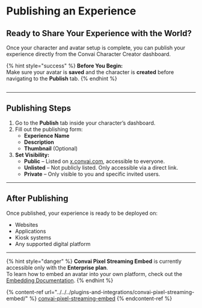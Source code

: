 # Publishing an Experience

## **Ready to Share Your Experience with the World?**

Once your character and avatar setup is complete, you can publish your experience directly from the Convai Character Creator dashboard.

{% hint style="success" %}
**Before You Begin:**\
Make sure your avatar is **saved** and the character is **created** before navigating to the **Publish** tab.
{% endhint %}

<figure><img src="https://lh7-rt.googleusercontent.com/docsz/AD_4nXfFmup27XnK4RSdHlRRlxTyWMI3gxGoAvEUUjjfW0D9-Vq-MWAb-fF-rlcslLRN-v1--vJkZ0HWhVpaU619JnekK_6bhpo6Xzwu0rGSTtIZvnO--TbpinZmIx_IBE1ayrtbMd4tCQ?key=UBmSq8Y7gM25yDvVwPYY7g" alt=""><figcaption></figcaption></figure>

***

## **Publishing Steps**

1. Go to the **Publish** tab inside your character’s dashboard.
2. Fill out the publishing form:
   * **Experience Name**
   * **Description**
   * **Thumbnail** (Optional)
3. **Set Visibility:**
   * **Public** – Listed on [x.convai.com](https://x.convai.com), accessible to everyone.
   * **Unlisted** – Not publicly listed. Only accessible via a direct link.
   * **Private** – Only visible to you and specific invited users.

***

## **After Publishing**

Once published, your experience is ready to be deployed on:

* Websites
* Applications
* Kiosk systems
* Any supported digital platform

***

{% hint style="danger" %}
**Convai Pixel Streaming Embed** is currently accessible only with the **Enterprise plan**.\
To learn how to embed an avatar into your own platform, check out the [Embedding Documentation](../../../plugins-and-integrations/convai-pixel-streaming-embed/).
{% endhint %}

{% content-ref url="../../../plugins-and-integrations/convai-pixel-streaming-embed/" %}
[convai-pixel-streaming-embed](../../../plugins-and-integrations/convai-pixel-streaming-embed/)
{% endcontent-ref %}
